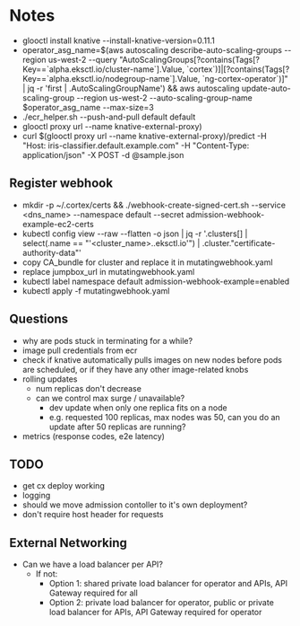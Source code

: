 # Notes

* glooctl install knative --install-knative-version=0.11.1
* operator_asg_name=$(aws autoscaling describe-auto-scaling-groups --region us-west-2 --query "AutoScalingGroups[?contains(Tags[?Key==\`alpha.eksctl.io/cluster-name\`].Value, \`cortex\`)]|[?contains(Tags[?Key==\`alpha.eksctl.io/nodegroup-name\`].Value, \`ng-cortex-operator\`)]" | jq -r 'first | .AutoScalingGroupName') && aws autoscaling update-auto-scaling-group --region us-west-2 --auto-scaling-group-name $operator_asg_name --max-size=3
* ./ecr_helper.sh --push-and-pull default default
* glooctl proxy url --name knative-external-proxy)
* curl $(glooctl proxy url --name knative-external-proxy)/predict -H "Host: iris-classifier.default.example.com" -H "Content-Type: application/json" -X POST -d @sample.json

## Register webhook

* mkdir -p ~/.cortex/certs && ./webhook-create-signed-cert.sh --service <dns_name> --namespace default --secret admission-webhook-example-ec2-certs
* kubectl config view --raw --flatten -o json | jq -r '.clusters[] | select(.name == "'<cluster_name>.<region>.eksctl.io'") | .cluster."certificate-authority-data"'
* copy CA_bundle for cluster and replace it in mutatingwebhook.yaml
* replace jumpbox_url in mutatingwebhook.yaml
* kubectl label namespace default admission-webhook-example=enabled
* kubectl apply -f mutatingwebhook.yaml

## Questions

* why are pods stuck in terminating for a while?
* image pull credentials from ecr
* check if knative automatically pulls images on new nodes before pods are scheduled, or if they have any other image-related knobs
* rolling updates
  * num replicas don't decrease
  * can we control max surge / unavailable?
    * dev update when only one replica fits on a node
    * e.g. requested 100 replicas, max nodes was 50, can you do an update after 50 replicas are running?
* metrics (response codes, e2e latency)

## TODO

* get cx deploy working
* logging
* should we move admission contoller to it's own deployment?
* don't require host header for requests

## External Networking

* Can we have a load balancer per API?
  * If not:
    * Option 1: shared private load balancer for operator and APIs, API Gateway required for all
    * Option 2: private load balancer for operator, public or private load balancer for APIs, API Gateway required for operator
